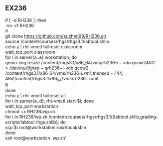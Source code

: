 ## EX236

if [ -d RH236 ]; then  
&nbsp;rm -rf RH236  
fi  
git clone https://github.com/suzhen99/RH236.git  
source /content/courses/rhgs/rhgs3.1/labtool.shlib  
echo y | rht-vmctl fullreset classroom  
wait_tcp_port classroom  
for i in server{a..e} workstation; do  
  qemu-img resize /content/rhgs3.1/x86_64/vms/rh236-$i-vda.qcow2 40G >/dev/null  
  if grep -q rh236-$i-vdb.qcow2 /content/rhgs3.1/x86_64/vms/rh236-$i.xml; then  
    sed -i '44,49d' /content/rhgs3.1/x86_64/vms/rh236-$i.xml  
  fi  
done  
echo y | rht-vmctl fullreset all  
for i in server{a..d}; rht-vmctl start $i; done  
wait_tcp_port workstation  
chmod +x RH236/wp.sh  
for i in RH236/wp.sh /content/courses/rhgs/rhgs3.1/{labtool.shlib,grading-scripts/labtool.rhgs.shlib}; do  
scp $i root@workstation:/usr/local/sbin  
done  
ssh root@workstation 'wp.sh'  
